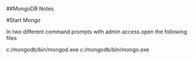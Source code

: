 ##MongoDB Notes


#Start Mongo

In two different command prompts with admin access open the following files 

c:/mongodb/bin/mongod.exe
c:/mongodb/bin/mongo.exe
